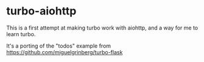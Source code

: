 #  turbo-aiohttp

This is a first attempt at making turbo work with aiohttp, and a way for me to learn turbo.

It's a porting of the "todos" example from https://github.com/miguelgrinberg/turbo-flask
